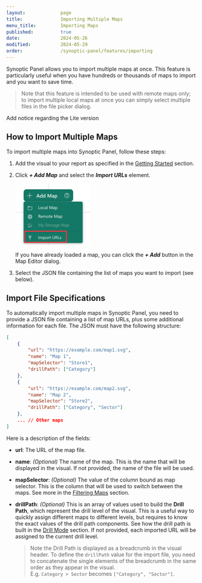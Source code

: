 ```yaml
---
layout:             page
title:              Importing Multiple Maps
menu_title:         Importing Maps
published:          true
date:               2024-05-26
modified:           2024-05-29
order:              /synoptic-panel/features/importing
---
```


Synoptic Panel allows you to import multiple maps at once. This feature is particularly useful when you have hundreds or thousands of maps to import and you want to save time.

> Note that this feature is intended to be used with remote maps only; to import multiple local maps at once you can simply select multiple files in the file picker dialog.

<todo>Add notice regarding the Lite version</todo>

## How to Import Multiple Maps

To import multiple maps into Synoptic Panel, follow these steps:

1. Add the visual to your report as specified in the [Getting Started](../get-started/index.md) section.

2. Click ***+ Add Map*** and select the ***Import URLs*** element.

    <img src="images/import-urls.png" width="200">

    If you have already loaded a map, you can click the ***+ Add*** button in the Map Editor dialog.

3. Select the JSON file containing the list of maps you want to import (see below).

## Import File Specifications

To automatically import multiple maps in Synoptic Panel, you need to provide a JSON file containing a list of map URLs, plus some additional information for each file. The JSON must have the following structure:

```json
[
    {
        "url": "https://example.com/map1.svg",
        "name": "Map 1",
        "mapSelector": "Store1",
        "drillPath": ["Category"]
    },
    {
        "url": "https://example.com/map2.svg",
        "name": "Map 2",
        "mapSelector": "Store2",
        "drillPath": ["Category", "Sector"]
    },
    ... // Other maps
]
```

Here is a description of the fields:

- **url**: The URL of the map file.
- **name**: *(Optional)* The name of the map. This is the name that will be displayed in the visual. If not provided, the name of the file will be used.
- **mapSelector**: *(Optional)* The value of the column bound as map selector. This is the column that will be used to switch between the maps. See more in the [Filtering Maps](../features/filtering-maps.md) section.
- **drillPath**: *(Optional)* This is an array of values used to build the **Drill Path**, which represent the drill level of the visual. This is a useful way to quickly assign different maps to different levels, but requires to know the exact values of the drill path components. See how the drill path is built in the [Drill Mode](/drill-mode.md#the-drill-path) section.
 If not provided, each imported URL will be assigned to the current drill level.

    > Note the Drill Path is displayed as a breadcrumb in the visual header. To define the `drillPath` value for the import file, you need to concatenate the single elements of the breadcrumb in the same order as they appear in the visual.  
    E.g. `Category > Sector` becomes `["Category", "Sector"]`.